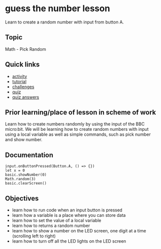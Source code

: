 # guess the number lesson

Learn to create a random number with input from button A.

## Topic

Math - Pick Random

## Quick links

* [activity](/lessons/guess-the-number/activity)
* [tutorial](/lessons/guess-the-number/tutorial)
* [challenges](/lessons/guess-the-number/challenges)
* [quiz](/lessons/guess-the-number/quiz)
* [quiz answers](/lessons/guess-the-number/quiz-answers)

## Prior learning/place of lesson in scheme of work

Learn how to create numbers randomly by using the input of the BBC micro:bit. We will be learning how to create random numbers with input using a local variable as well as simple commands, such as pick number and show number.

## Documentation

```cards
input.onButtonPressed(Button.A, () => {})
let x = 0
basic.showNumber(0)
Math.random(3)
basic.clearScreen()
```

## Objectives

* learn how to run code when an input button is pressed
* learn how a variable is a place where you can store data
* learn how to set the value of a local variable
* learn how to returns a random number
* learn how to show a number on the LED screen, one digit at a time (scrolling left to right)
* learn how to turn off all the LED lights on the LED screen
